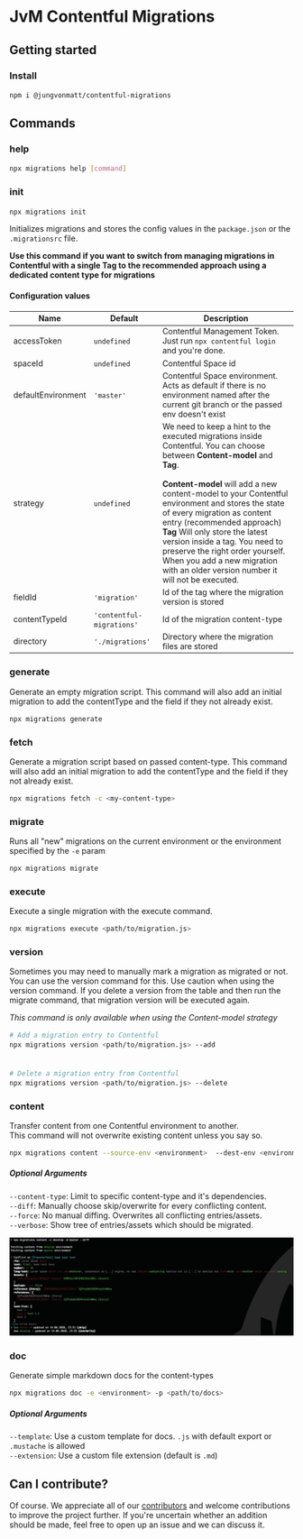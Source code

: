 # JvM Contentful Migrations

## Getting started

### Install

```bash
npm i @jungvonmatt/contentful-migrations
```

## Commands

### help

```bash
npx migrations help [command]
```

### init

```bash
npx migrations init
```

Initializes migrations and stores the config values in the `package.json` or the `.migrationsrc` file.

**Use this command if you want to switch from managing migrations in Contentful with a single Tag to the recommended approach using a dedicated content type for migrations**

#### Configuration values

| Name               | Default        | Description                                                                                                                                 |
| ------------------ | -------------- | ------------------------------------------------------------------------------------------------------------------------------------------- |
| accessToken        | `undefined`    | Contentful Management Token. Just run `npx contentful login` and you're done.                                                               |
| spaceId            | `undefined`    | Contentful Space id                                                                                                                         |
| defaultEnvironment | `'master'`       | Contentful Space environment. Acts as default if there is no environment named after the current git branch or the passed env doesn't exist |
| strategy           | `undefined`             | We need to keep a hint to the executed migrations inside Contentful. You can choose between **Content-model** and **Tag**. <br/><br/>**Content-model** will add a new content-model to your Contentful environment and stores the state of every migration as content entry (recommended approach) <br/>**Tag** Will only store the latest version inside a tag. You need to preserve the right order yourself. When you add a new migration with an older version number it will not be executed. |
| fieldId            | `'migration'`    | Id of the tag where the migration version is stored                                                                                         |
| contentTypeId      | `'contentful-migrations'`    | Id of the migration content-type                                                                                                |
| directory          | `'./migrations'` | Directory where the migration files are stored                                                                                              |

### generate

Generate an empty migration script.
This command will also add an initial migration to add the contentType and the field if they not already exist.

```bash
npx migrations generate
```

### fetch

Generate a migration script based on passed content-type.
This command will also add an initial migration to add the contentType and the field if they not already exist.

```bash
npx migrations fetch -c <my-content-type>
```

### migrate

Runs all "new" migrations on the current environment or the environment specified by the `-e` param

```bash
npx migrations migrate
```

### execute

Execute a single migration with the execute command.

```bash
npx migrations execute <path/to/migration.js>
```

### version

Sometimes you may need to manually mark a migration as migrated or not. You can use the version command for this.
Use caution when using the version command. If you delete a version from the table and then run the migrate command, that migration version will be executed again.

*This command is only available when using the Content-model strategy*

```bash
# Add a migration entry to Contentful
npx migrations version <path/to/migration.js> --add


# Delete a migration entry from Contentful
npx migrations version <path/to/migration.js> --delete
```

### content

Transfer content from one Contentful environment to another.<br/>
This command will not overwrite existing content unless you say so.

```bash
npx migrations content --source-env <environment>  --dest-env <environment>
```

##### Optional Arguments

`--content-type`: Limit to specific content-type and it's dependencies.<br/>
`--diff`: Manually choose skip/overwrite for every conflicting content.<br/>
`--force`: No manual diffing. Overwrites all conflicting entries/assets.<br/>
`--verbose`: Show tree of entries/assets which should be migrated.

![Diff example](https://raw.githubusercontent.com/jungvonmatt/contentful-migrations/master/diff.jpg)

### doc

Generate simple markdown docs for the content-types

```bash
npx migrations doc -e <environment> -p <path/to/docs>
```

##### Optional Arguments

`--template`: Use a custom template for docs. `.js` with default export or `.mustache` is allowed<br/>
`--extension`: Use a custom file extension (default is `.md`)<br/>

## Can I contribute?

Of course. We appreciate all of our [contributors](https://github.com/jungvonmatt/contentful-migrations/graphs/contributors) and
welcome contributions to improve the project further. If you're uncertain whether an addition should be made, feel
free to open up an issue and we can discuss it.
